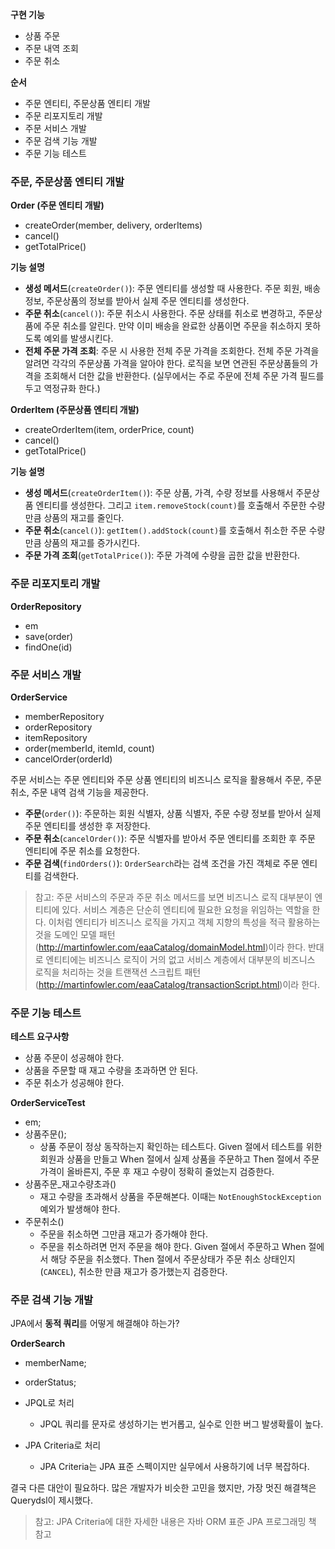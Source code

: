 **구현 기능**
- 상품 주문
- 주문 내역 조회
- 주문 취소

**순서**
- 주문 엔티티, 주문상품 엔티티 개발
- 주문 리포지토리 개발
- 주문 서비스 개발
- 주문 검색 기능 개발
- 주문 기능 테스트

### 주문, 주문상품 엔티티 개발

**Order (주문 엔티티 개발)**
- createOrder(member, delivery, orderItems)
- cancel()
- getTotalPrice()

**기능 설명**
- **생성 메서드**(`createOrder()`): 주문 엔티티를 생성할 때 사용한다. 주문 회원, 배송정보, 주문상품의 정보를 받아서 실제 주문 엔티티를 생성한다.
- **주문 취소**(`cancel()`): 주문 취소시 사용한다. 주문 상태를 취소로 변경하고, 주문상품에 주문 취소를 알린다. 만약 이미 배송을 완료한 상품이면 주문을 취소하지 못하도록 예외를 발생시킨다.
- **전체 주문 가격 조회**: 주문 시 사용한 전체 주문 가격을 조회한다. 전체 주문 가격을 알려면 각각의 주문상품 가격을 알아야 한다. 로직을 보면 연관된 주문상품들의 가격을 조회해서 더한 값을 반환한다. (실무에서는 주로 주문에 전체 주문 가격 필드를 두고 역정규화 한다.)

**OrderItem (주문상품 엔티티 개발)**
- createOrderItem(item, orderPrice, count)
- cancel()
- getTotalPrice()

**기능 설명**
- **생성 메서드**(`createOrderItem()`): 주문 상품, 가격, 수량 정보를 사용해서 주문상품 엔티티를 생성한다. 그리고 `item.removeStock(count)`를 호출해서 주문한 수량만큼 상품의 재고를 줄인다.
- **주문 취소**(`cancel()`): `getItem().addStock(count)`를 호출해서 취소한 주문 수량만큼 상품의 재고를 증가시킨다.
- **주문 가격 조회**(`getTotalPrice()`): 주문 가격에 수량을 곱한 값을 반환한다.


### 주문 리포지토리 개발

**OrderRepository**
- em
- save(order)
- findOne(id)


### 주문 서비스 개발

**OrderService**
- memberRepository
- orderRepository
- itemRepository
- order(memberId, itemId, count)
- cancelOrder(orderId)

주문 서비스는 주문 엔티티와 주문 상품 엔티티의 비즈니스 로직을 활용해서 주문, 주문 취소, 주문 내역 검색 기능을 제공한다.

- **주문**(`order()`): 주문하는 회원 식별자, 상품 식별자, 주문 수량 정보를 받아서 실제 주문 엔티티를 생성한 후 저장한다.
- **주문 취소**(`cancelOrder()`): 주문 식별자를 받아서 주문 엔티티를 조회한 후 주문 엔티티에 주문 취소를 요청한다.
- **주문 검색**(`findOrders()`): `OrderSearch`라는 검색 조건을 가진 객체로 주문 엔티티를 검색한다.

>참고: 주문 서비스의 주문과 주문 취소 메서드를 보면 비즈니스 로직 대부분이 엔티티에 있다. 서비스 계층은 단순히 엔티티에 필요한 요청을 위임하는 역할을 한다. 이처럼 엔티티가 비즈니스 로직을 가지고 객체 지향의 특성을 적극 활용하는 것을 도메인 모델 패턴(http://martinfowler.com/eaaCatalog/domainModel.html)이라 한다. 반대로 엔티티에는 비즈니스 로직이 거의 없고 서비스 계층에서 대부분의 비즈니스 로직을 처리하는 것을 트랜잭션 스크립트 패턴(http://martinfowler.com/eaaCatalog/transactionScript.html)이라 한다.


### 주문 기능 테스트

**테스트 요구사항**
- 상품 주문이 성공해야 한다.
- 상품을 주문할 때 재고 수량을 초과하면 안 된다.
- 주문 취소가 성공해야 한다.

**OrderServiceTest**
- em;
- 상품주문();
	- 상품 주문이 정상 동작하는지 확인하는 테스트다. Given 절에서 테스트를 위한 회원과 상품을 만들고 When 절에서 실제 상품을 주문하고 Then 절에서 주문 가격이 올바른지, 주문 후 재고 수량이 정확히 줄었는지 검증한다.
- 상품주문_재고수량초과()
	- 재고 수량을 초과해서 상품을 주문해본다. 이때는 `NotEnoughStockException` 예외가 발생해야 한다.
- 주문취소()
	- 주문을 취소하면 그만큼 재고가 증가해야 한다.
	- 주문을 취소하려면 먼저 주문을 해야 한다. Given 절에서 주문하고 When 절에서 해당 주문을 취소했다. Then 절에서 주문상태가 주문 취소 상태인지(`CANCEL`), 취소한 만큼 재고가 증가했는지 검증한다.


### 주문 검색 기능 개발

JPA에서 **동적 쿼리**를 어떻게 해결해야 하는가?

**OrderSearch**
- memberName;
- orderStatus;

- JPQL로 처리
	- JPQL 쿼리를 문자로 생성하기는 번거롭고, 실수로 인한 버그 발생확률이 높다.
- JPA Criteria로 처리
	- JPA Criteria는 JPA 표준 스펙이지만 실무에서 사용하기에 너무 복잡하다.

결국 다른 대안이 필요하다. 많은 개발자가 비슷한 고민을 했지만, 가장 멋진 해결책은 Querydsl이 제시했다.

>참고: JPA Criteria에 대한 자세한 내용은 자바 ORM 표준 JPA 프로그래밍 책 참고






